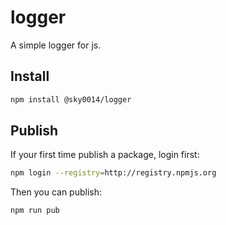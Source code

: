 # logger

A simple logger for js.

## Install

```bash
npm install @sky0014/logger
```

## Publish

If your first time publish a package, login first:

```bash
npm login --registry=http://registry.npmjs.org
```

Then you can publish:

```bash
npm run pub
```
